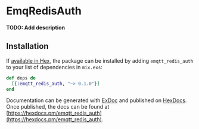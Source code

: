 # EmqRedisAuth

**TODO: Add description**

## Installation

If [available in Hex](https://hex.pm/docs/publish), the package can be installed
by adding `emqtt_redis_auth` to your list of dependencies in `mix.exs`:

```elixir
def deps do
  [{:emqtt_redis_auth, "~> 0.1.0"}]
end
```

Documentation can be generated with [ExDoc](https://github.com/elixir-lang/ex_doc)
and published on [HexDocs](https://hexdocs.pm). Once published, the docs can
be found at [https://hexdocs.pm/emqtt_redis_auth](https://hexdocs.pm/emqtt_redis_auth).
